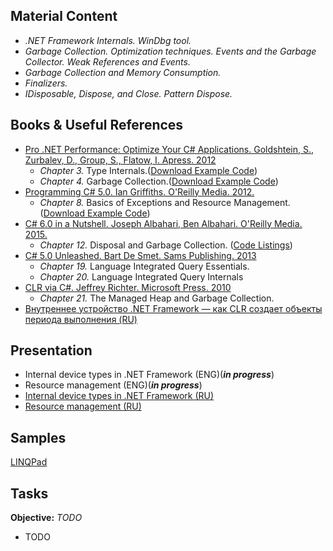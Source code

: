 ## Material Content 
- *.NET Framework Internals. WinDbg tool.*
- *Garbage Collection. Optimization techniques.  Events and the Garbage Collector.  Weak References and Events.*
- *Garbage Collection and Memory Consumption.*
- *Finalizers.*
- *IDisposable, Dispose, and Close. Рattern Dispose.*

## Books & Useful References 
- [Pro .NET Performance: Optimize Your C# Applications. Goldshtein, S., Zurbalev, D., Group, S., Flatow, I. Apress. 2012](http://www.apress.com/us/book/9781430244585)
   - *Chapter 3.* Type Internals.([Download Example Code](https://github.com/Apress/pro-.net-perf/tree/master/Ch03))
   - *Chapter 4.* Garbage Collection.([Download Example Code](https://github.com/Apress/pro-.net-perf/tree/master/Ch04))
- [Programming C# 5.0. Ian Griffiths. O'Reilly Media. 2012.](http://shop.oreilly.com/product/0636920024064.do) 
   - *Chapter 8.* Basics of Exceptions and Resource Management. ([Download Example Code](https://resources.oreilly.com/examples/0636920024064/blob/master/Ch08.zip)) 
- [C# 6.0 in a Nutshell. Joseph Albahari, Ben Albahari. O'Reilly Media. 2015.](http://shop.oreilly.com/product/0636920040323.do)
   - *Chapter 12.* Disposal and Garbage Collection. ([Code Listings](http://www.albahari.com/nutshell/cs4ch12.aspx))
- [C# 5.0 Unleashed. Bart De Smet. Sams Publishing. 2013](https://www.goodreads.com/book/show/16284093-c-5-0-unleashed)
   - *Chapter 19.* Language Integrated Query Essentials.
   - *Chapter 20.* Language Integrated Query Internals
- [CLR via C#. Jeffrey Richter. Microsoft Press. 2010](https://www.goodreads.com/book/show/7121415-clr-via-c)
   - *Chapter 21.* The Managed Heap and Garbage Collection.
- [Внутреннее устройство .NET Framework — как CLR создает объекты периода выполнения (RU)](https://msdn.microsoft.com/ru-ru/library/dd335945.aspx?f=255&MSPPError=-2147217396)

## Presentation 
- Internal device types in .NET Framework (ENG)(***in progress***)
- Resource management (ENG)(***in progress***)
- [Internal device types in .NET Framework (RU)](https://github.com/EPM-RD-NETLAB/.NET-Framework-modules/blob/master/M12.%20Internal%20device%20types%20in%20.NET%20Framework.%20Resource%20management/Internal%20device%20types%20in%20.NET%20Framework.pptx)
- [Resource management (RU)](https://github.com/EPM-RD-NETLAB/.NET-Framework-modules/blob/master/M12.%20Internal%20device%20types%20in%20.NET%20Framework.%20Resource%20management/Resource%20management.pptx)

## Samples 
[LINQPad]()

## Tasks  
**Objective:** *TODO*
  - TODO
